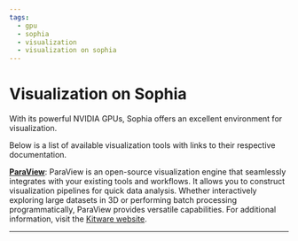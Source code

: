 ```yaml
---
tags:
  - gpu
  - sophia
  - visualization
  - visualization on sophia
---
```


# Visualization on Sophia

With its powerful NVIDIA GPUs, Sophia offers an excellent environment for visualization.

Below is a list of available visualization tools with links to their respective documentation.

[**ParaView**](paraview.md): ParaView is an open-source visualization engine that seamlessly integrates with your existing tools and workflows. It allows you to construct visualization pipelines for quick data analysis. Whether interactively exploring large datasets in 3D or performing batch processing programmatically, ParaView provides versatile capabilities. For additional information, visit the [Kitware website](https://www.paraview.org).

---